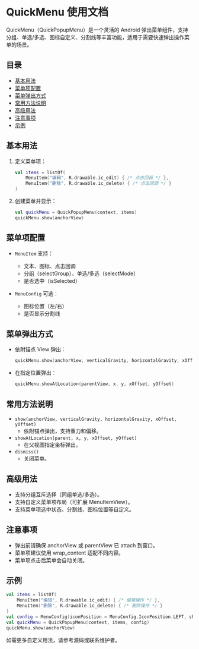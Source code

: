 # QuickMenu 使用文档

QuickMenu（QuickPopupMenu）是一个灵活的 Android 弹出菜单组件，支持分组、单选/多选、图标自定义、分割线等丰富功能，适用于需要快速弹出操作菜单的场景。

## 目录

- [基本用法](#基本用法)
- [菜单项配置](#菜单项配置)
- [菜单弹出方式](#菜单弹出方式)
- [常用方法说明](#常用方法说明)
- [高级用法](#高级用法)
- [注意事项](#注意事项)
- [示例](#示例)

## 基本用法

1. 定义菜单项：

    ```kotlin
    val items = listOf(
        MenuItem("编辑", R.drawable.ic_edit) { /* 点击回调 */ },
        MenuItem("删除", R.drawable.ic_delete) { /* 点击回调 */ }
    )
    ```

2. 创建菜单并显示：

    ```kotlin
    val quickMenu = QuickPopupMenu(context, items)
    quickMenu.show(anchorView)
    ```

## 菜单项配置

- `MenuItem` 支持：
  - 文本、图标、点击回调
  - 分组（selectGroup）、单选/多选（selectMode）
  - 是否选中（isSelected）

- `MenuConfig` 可选：
  - 图标位置（左/右）
  - 是否显示分割线

## 菜单弹出方式

- 依附锚点 View 弹出：

    ```kotlin
    quickMenu.show(anchorView, verticalGravity, horizontalGravity, xOffset, yOffset)
    ```

- 在指定位置弹出：

    ```kotlin
    quickMenu.showAtLocation(parentView, x, y, xOffset, yOffset)
    ```

## 常用方法说明

- `show(anchorView, verticalGravity, horizontalGravity, xOffset, yOffset)`
  - 依附锚点弹出，支持重力和偏移。
- `showAtLocation(parent, x, y, xOffset, yOffset)`
  - 在父视图指定坐标弹出。
- `dismiss()`
  - 关闭菜单。

## 高级用法

- 支持分组互斥选择（同组单选/多选）。
- 支持自定义菜单项布局（可扩展 MenuItemView）。
- 支持菜单项选中状态、分割线、图标位置等自定义。

## 注意事项

- 弹出前请确保 anchorView 或 parentView 已 attach 到窗口。
- 菜单项建议使用 wrap_content 适配不同内容。
- 菜单项点击后菜单会自动关闭。

## 示例

```kotlin
val items = listOf(
    MenuItem("编辑", R.drawable.ic_edit) { /* 编辑操作 */ },
    MenuItem("删除", R.drawable.ic_delete) { /* 删除操作 */ }
)
val config = MenuConfig(iconPosition = MenuConfig.IconPosition.LEFT, showDivider = true)
val quickMenu = QuickPopupMenu(context, items, config)
quickMenu.show(anchorView)
```

如需更多自定义用法，请参考源码或联系维护者。

